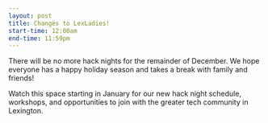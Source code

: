 ```yaml
---
layout: post
title: Changes to LexLadies!
start-time: 12:00am
end-time: 11:59pm
---
```


There will be no more hack nights for the remainder of December. We hope everyone has a happy holiday season and takes a break with family and friends!

Watch this space starting in January for our new hack night schedule, workshops, and opportunities to join with the greater tech community in Lexington.

